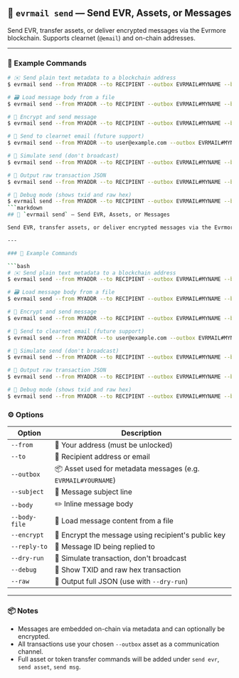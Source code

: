 ## 🚀 `evrmail send` — Send EVR, Assets, or Messages

Send EVR, transfer assets, or deliver encrypted messages via the Evrmore blockchain. Supports clearnet (`@email`) and on-chain addresses.

---

### 🧪 Example Commands

```bash
# ✉️ Send plain text metadata to a blockchain address
$ evrmail send --from MYADDR --to RECIPIENT --outbox EVRMAIL#MYNAME --body "Hello, world!"

# 🗃️ Load message body from a file
$ evrmail send --from MYADDR --to RECIPIENT --outbox EVRMAIL#MYNAME --body-file ./message.txt

# 🔐 Encrypt and send message
$ evrmail send --from MYADDR --to RECIPIENT --outbox EVRMAIL#MYNAME --body "Encrypted msg" --encrypt

# 📧 Send to clearnet email (future support)
$ evrmail send --from MYADDR --to user@example.com --outbox EVRMAIL#MYNAME --body "Hi from EvrMail"

# 🧪 Simulate send (don't broadcast)
$ evrmail send --from MYADDR --to RECIPIENT --outbox EVRMAIL#MYNAME --body "Just testing" --dry-run

# 📄 Output raw transaction JSON
$ evrmail send --from MYADDR --to RECIPIENT --outbox EVRMAIL#MYNAME --body "Test raw" --dry-run --raw

# 🐛 Debug mode (shows txid and raw hex)
$ evrmail send --from MYADDR --to RECIPIENT --outbox EVRMAIL#MYNAME --body "Debug test" --dry-run --debug
```markdown
## 🚀 `evrmail send` — Send EVR, Assets, or Messages

Send EVR, transfer assets, or deliver encrypted messages via the Evrmore blockchain. Supports clearnet (`@email`) and on-chain addresses.

---

### 🧪 Example Commands

```bash
# ✉️ Send plain text metadata to a blockchain address
$ evrmail send --from MYADDR --to RECIPIENT --outbox EVRMAIL#MYNAME --body "Hello, world!"

# 🗃️ Load message body from a file
$ evrmail send --from MYADDR --to RECIPIENT --outbox EVRMAIL#MYNAME --body-file ./message.txt

# 🔐 Encrypt and send message
$ evrmail send --from MYADDR --to RECIPIENT --outbox EVRMAIL#MYNAME --body "Encrypted msg" --encrypt

# 📧 Send to clearnet email (future support)
$ evrmail send --from MYADDR --to user@example.com --outbox EVRMAIL#MYNAME --body "Hi from EvrMail"

# 🧪 Simulate send (don't broadcast)
$ evrmail send --from MYADDR --to RECIPIENT --outbox EVRMAIL#MYNAME --body "Just testing" --dry-run

# 📄 Output raw transaction JSON
$ evrmail send --from MYADDR --to RECIPIENT --outbox EVRMAIL#MYNAME --body "Test raw" --dry-run --raw

# 🐛 Debug mode (shows txid and raw hex)
$ evrmail send --from MYADDR --to RECIPIENT --outbox EVRMAIL#MYNAME --body "Debug test" --dry-run --debug
```


### ⚙️ Options

| Option         | Description |
|----------------|-------------|
| `--from`       | 🔐 Your address (must be unlocked) |
| `--to`         | 🎯 Recipient address or email |
| `--outbox`     | 📦 Asset used for metadata messages (e.g. `EVRMAIL#YOURNAME`) |
| `--subject`    | 📝 Message subject line |
| `--body`       | ✏️ Inline message body |
| `--body-file`  | 📁 Load message content from a file |
| `--encrypt`    | 🔐 Encrypt the message using recipient's public key |
| `--reply-to`   | 🔁 Message ID being replied to |
| `--dry-run`    | 🧪 Simulate transaction, don't broadcast |
| `--debug`      | 🐛 Show TXID and raw hex transaction |
| `--raw`        | 📄 Output full JSON (use with `--dry-run`) |

---

### 📦 Notes

- Messages are embedded on-chain via metadata and can optionally be encrypted.
- All transactions use your chosen `--outbox` asset as a communication channel.
- Full asset or token transfer commands will be added under `send evr`, `send asset`, `send msg`.

```